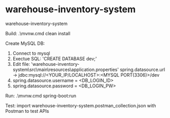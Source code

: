# warehouse-inventory-system
warehouse-inventory-system

Build: .\mvnw.cmd clean install

Create MySQL DB: 
1. Connect to mysql
2. Exectue SQL: 'CREATE DATABASE dev;'
3. Edit file: 'warehouse-inventory-system\src\main\resources\application.properties' spring.datasource.url -> jdbc:mysql://<YOUR_IP/LOCALHOST>:<MYSQL PORT(3306)>/dev
4. spring.datasource.username = <DB_LOGIN_ID>
5. spring.datasource.password = <DB_LOGIN_PW>


Run: .\mvnw.cmd spring-boot:run

Test: import warehouse-inventory-system.postman_collection.json with Postman to test APIs
